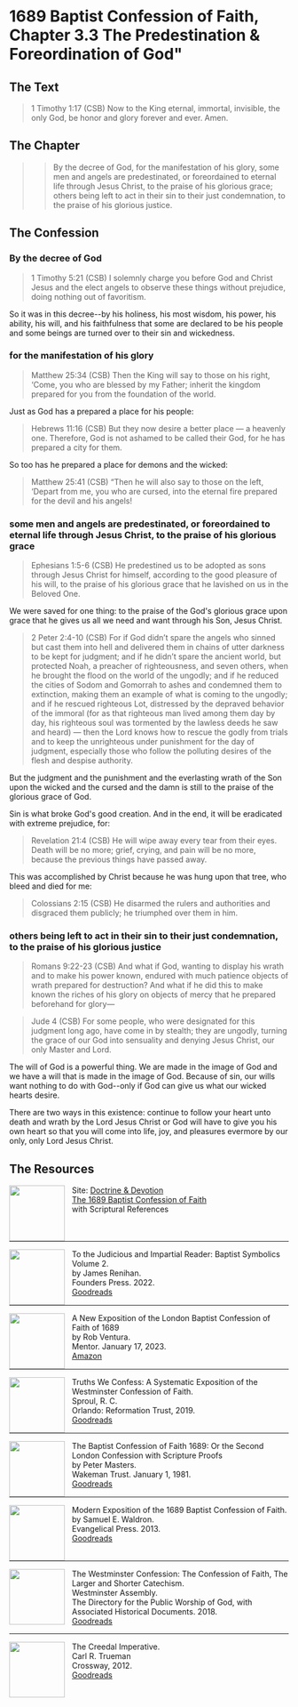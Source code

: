 # 1689 Baptist Confession of Faith, Chapter 3.3 The Predestination & Foreordination of God"
## The Text

>1 Timothy 1:17 (CSB) Now to the King eternal, immortal, invisible, the only God, be honor and glory forever and ever. Amen.

## The Chapter

>>By the decree of God, for the manifestation of his glory, some men and angels are predestinated, or foreordained to eternal life through Jesus Christ, to the praise of his glorious grace; others being left to act in their sin to their just condemnation, to the praise of his glorious justice.

## The Confession

### By the decree of God

>1 Timothy 5:21 (CSB) I solemnly charge you before God and Christ Jesus and the elect angels to observe these things without prejudice, doing nothing out of favoritism.

So it was in this decree--by his holiness, his most wisdom, his power, his ability, his will, and his faithfulness that some are declared to be his people and some beings are turned over to their sin and wickedness.

### for the manifestation of his glory

>Matthew 25:34 (CSB) Then the King will say to those on his right, ‘Come, you who are blessed by my Father; inherit the kingdom prepared for you from the foundation of the world.

Just as God has a prepared a place for his people:

>Hebrews 11:16 (CSB) But they now desire a better place — a heavenly one. Therefore, God is not ashamed to be called their God, for he has prepared a city for them.

So too has he prepared a place for demons and the wicked:

>Matthew 25:41 (CSB) “Then he will also say to those on the left, ‘Depart from me, you who are cursed, into the eternal fire prepared for the devil and his angels!

### some men and angels are predestinated, or foreordained to eternal life through Jesus Christ, to the praise of his glorious grace

>Ephesians 1:5-6 (CSB) He predestined us to be adopted as sons through Jesus Christ for himself, according to the good pleasure of his will, to the praise of his glorious grace that he lavished on us in the Beloved One.

We were saved for one thing: to the praise of the God's glorious grace upon grace that he gives us all we need and want through his Son, Jesus Christ.


>2 Peter 2:4-10 (CSB) For if God didn’t spare the angels who sinned but cast them into hell and delivered them in chains of utter darkness to be kept for judgment; and if he didn’t spare the ancient world, but protected Noah, a preacher of righteousness, and seven others, when he brought the flood on the world of the ungodly; and if he reduced the cities of Sodom and Gomorrah to ashes and condemned them to extinction, making them an example of what is coming to the ungodly; and if he rescued righteous Lot, distressed by the depraved behavior of the immoral (for as that righteous man lived among them day by day, his righteous soul was tormented by the lawless deeds he saw and heard) — then the Lord knows how to rescue the godly from trials and to keep the unrighteous under punishment for the day of judgment, especially those who follow the polluting desires of the flesh and despise authority.

But the judgment and the punishment and the everlasting wrath of the Son upon the wicked and the cursed and the damn is still to the praise of the glorious grace of God.

Sin is what broke God's good creation. And in the end, it will be eradicated with extreme prejudice, for:

>Revelation 21:4 (CSB) He will wipe away every tear from their eyes. Death will be no more; grief, crying, and pain will be no more, because the previous things have passed away.

This was accomplished by Christ because he was hung upon that tree, who bleed and died for me:

>Colossians 2:15 (CSB) He disarmed the rulers and authorities and disgraced them publicly; he triumphed over them in him.

### others being left to act in their sin to their just condemnation, to the praise of his glorious justice

>Romans 9:22-23 (CSB) And what if God, wanting to display his wrath and to make his power known, endured with much patience objects of wrath prepared for destruction? And what if he did this to make known the riches of his glory on objects of mercy that he prepared beforehand for glory—

>Jude 4 (CSB) For some people, who were designated for this judgment long ago, have come in by stealth; they are ungodly, turning the grace of our God into sensuality and denying Jesus Christ, our only Master and Lord.

The will of God is a powerful thing. We are made in the image of God and we have a will that is made in the image of God. Because of sin, our wills want nothing to do with God--only if God can give us what our wicked hearts desire.

There are two ways in this existence: continue to follow your heart unto death and wrath by the Lord Jesus Christ or God will have to give you his own heart so that you will come into life, joy, and pleasures evermore by our only, only Lord Jesus Christ.

## The Resources

<img src="/images/dnd-1689-site-logo.png" align="left" width="100" style="padding-right: 10px" />Site: [Doctrine & Devotion](http://www.doctrineanddevotion.com/)  
[The 1689 Baptist Confession of Faith](https://www.the1689confession.com/)  
with Scriptural References

<p style="clear:both;">

---

<img src="/images/confession-1689-judacious-reader-renihan.png" align="left" width="100" style="padding-right: 10px" />To the Judicious and Impartial Reader: Baptist Symbolics Volume 2.  
by James Renihan.  
Founders Press. 2022.  
[Goodreads](https://www.goodreads.com/book/show/17867976-modern-exposition-of-the-1689-baptist-confession-of-faith)

<p style="clear:both;">

---

<img src="/images/confession-1689-new-exposition-ventura.jpg" align="left" width="100" style="padding-right: 10px" />A New Exposition of the London Baptist Confession of Faith of 1689    
by Rob Ventura.  
Mentor. January 17, 2023.  
[Amazon](https://www.amazon.com/Exposition-London-Baptist-Confession-Faith/dp/1527108902/ref=asc_df_1527108902/?tag=hyprod-20&linkCode=df0&hvadid=598295323603&hvpos=&hvnetw=g&hvrand=3877532160906942020&hvpone=&hvptwo=&hvqmt=&hvdev=c&hvdvcmdl=&hvlocint=&hvlocphy=9014286&hvtargid=pla-1722666080628&psc=1)

<p style="clear:both;">

---

<img src="/images/confession-wcf-truths-we-confess-sproul.jpg" align="left" width="100" style="padding-right: 10px" />Truths We Confess: A Systematic Exposition of the Westminster Confession of Faith.  
Sproul, R. C.    
Orlando: Reformation Trust, 2019.  
[Goodreads](https://www.goodreads.com/book/show/50024945-truths-we-confess?ac=1&from_search=true&qid=ssTkBgIFwE&rank=1)

<p style="clear:both;">

---

<img src="/images/confession-1689-masters.jpg" align="left" width="100" style="padding-right: 10px" />The Baptist Confession of Faith 1689: Or the Second London Confession with Scripture Proofs  
by Peter Masters.  
Wakeman Trust. January 1, 1981.  
[Goodreads](https://www.goodreads.com/book/show/1723671.Baptist_Confession_of_Faith_1689?ac=1&from_search=true&qid=HfdndsOLE6&rank=1)

<p style="clear:both;">

---

<img src="/images/confession-1689-modern-exposition-waldron.jpg" align="left" width="100" style="padding-right: 10px" />Modern Exposition of the 1689 Baptist Confession of Faith.  
by Samuel E. Waldron.  
Evangelical Press. 2013.  
[Goodreads](https://www.goodreads.com/book/show/17867976-modern-exposition-of-the-1689-baptist-confession-of-faith)

<p style="clear:both;">

---

<img src="/images/confession-wcf-banner-of-truth.jpg" align="left" width="100" style="padding-right: 10px" />The Westminster Confession: The Confession of Faith, The Larger and Shorter Catechism.  
Westminster Assembly.  
The Directory for the Public Worship of God, with Associated Historical Documents. 2018.   
[Goodreads](https://www.goodreads.com/book/show/39905592-the-westminster-confession?ac=1&from_search=true&qid=oMfahlcldC&rank=1)

<p style="clear:both;">

---

<img src="/images/book-creedal-imperative-trueman.jpg" align="left" width="100" style="padding-right: 10px" />The Creedal Imperative.  
Carl R. Trueman    
Crossway, 2012.  
[Goodreads](https://www.goodreads.com/book/show/14452976-the-creedal-imperative?ac=1&from_search=true&qid=GTaJVGWwOY&rank=1)

<p style="clear:both;">
